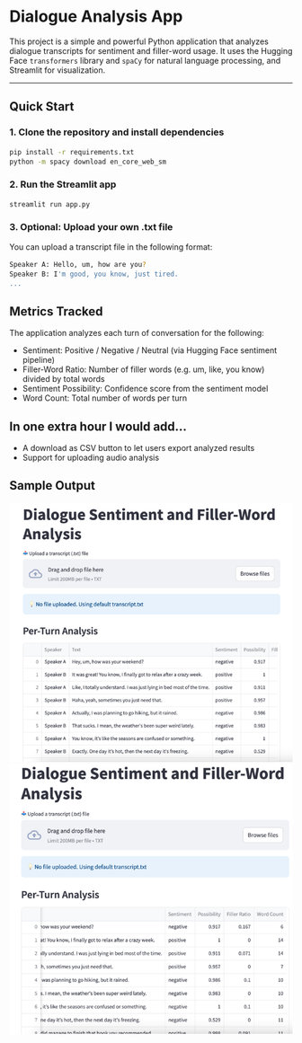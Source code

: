 # Dialogue Analysis App

This project is a simple and powerful Python application that analyzes dialogue transcripts for sentiment and filler-word usage. It uses the Hugging Face `transformers` library and `spaCy` for natural language processing, and Streamlit for visualization.

---

## Quick Start

### 1. Clone the repository and install dependencies

```bash
pip install -r requirements.txt
python -m spacy download en_core_web_sm
```

### 2. Run the Streamlit app
```bash
streamlit run app.py
```

### 3. Optional: Upload your own .txt file
You can upload a transcript file in the following format:
```bash
Speaker A: Hello, um, how are you?
Speaker B: I'm good, you know, just tired.
...
```

## Metrics Tracked
The application analyzes each turn of conversation for the following:

- Sentiment: Positive / Negative / Neutral (via Hugging Face sentiment pipeline)
- Filler-Word Ratio: Number of filler words (e.g. um, like, you know) divided by total words
- Sentiment Possibility: Confidence score from the sentiment model
- Word Count: Total number of words per turn

## In one extra hour I would add…
- A download as CSV button to let users export analyzed results
- Support for uploading audio analysis

## Sample Output
![img.png](output/img.png)
![img_1.png](output/img_1.png)
